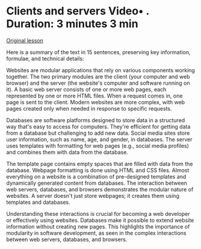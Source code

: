 # Clients and servers Video• . Duration: 3 minutes 3 min

[Original lesson](https://www.coursera.org/learn/uol-how-computers-work/lecture/wOtzb/clients-and-servers)

Here is a summary of the text in 15 sentences, preserving key information, formulae, and technical details:

Websites are modular applications that rely on various components working together. The two primary modules are the client (your computer and web browser) and the server (the website's computer and software running on it). A basic web server consists of one or more web pages, each represented by one or more HTML files. When a request comes in, one page is sent to the client. Modern websites are more complex, with web pages created only when needed in response to specific requests.

Databases are software platforms designed to store data in a structured way that's easy to access for computers. They're efficient for getting data from a database but challenging to add new data. Social media sites store user information, such as name, age, and gender, in databases. The server uses templates with formatting for web pages (e.g., social media profiles) and combines them with data from the database.

The template page contains empty spaces that are filled with data from the database. Webpage formatting is done using HTML and CSS files. Almost everything on a website is a combination of pre-designed templates and dynamically generated content from databases. The interaction between web servers, databases, and browsers demonstrates the modular nature of websites. A server doesn't just store webpages; it creates them using templates and databases.

Understanding these interactions is crucial for becoming a web developer or effectively using websites. Databases make it possible to extend website information without creating new pages. This highlights the importance of modularity in software development, as seen in the complex interactions between web servers, databases, and browsers.

